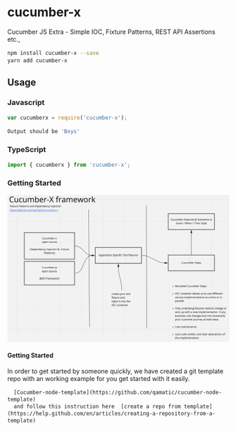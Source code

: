 # cucumber-x
Cucumber JS Extra - Simple IOC, Fixture Patterns, REST API Assertions etc.,

```sh
npm install cucumber-x --save
yarn add cucumber-x
```
 
## Usage

### Javascript

```javascript
var cucumberx = require('cucumber-x');
```

```sh
Output should be 'Boys'
```
### TypeScript
```typescript
import { cucumberx } from 'cucumber-x';

```

### Getting Started

![arch](https://github.com/qamatic/cucumber-x/blob/master/docs/cucumber-x.png) 



#### Getting Started

In order to get started by someone quickly, we have created a git template repo with an working example for you get started with it easily.
```
  [Cucumber-node-template](https://github.com/qamatic/cucumber-node-template)
  and follow this instruction here  [create a repo from template](https://help.github.com/en/articles/creating-a-repository-from-a-template)
```

